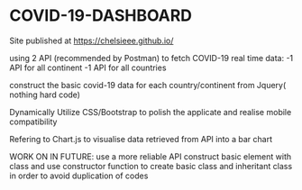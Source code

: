 # COVID-19-DASHBOARD

Site published at https://chelsieee.github.io/

using 2 API (recommended by Postman) to fetch COVID-19 real time data: -1 API for all continent -1 API for all countries

construct the basic covid-19 data for each country/continent from Jquery( nothing hard code)

Dynamically Utilize CSS/Bootstrap to polish the applicate and realise mobile compatibility

Refering to Chart.js to visualise data retrieved from API into a bar chart

WORK ON IN FUTURE: use a more reliable API construct basic element with class and use constructor function to create basic class and inheritant class in order to avoid duplication of codes

